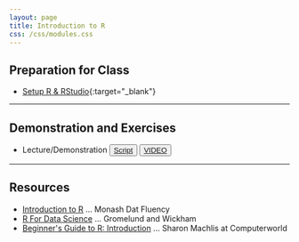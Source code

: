 ```yaml
---
layout: page
title: Introduction to R
css: /css/modules.css
---
```


## Preparation for Class

* [Setup R & RStudio](Setup/R_RStudio){:target="_blank"}

----

## Demonstration and Exercises

<ul>
  <li>Lecture/Demonstration <button type="button" class="btn btn-light btn-sm btn-space"><a href="IntroR/IntroRDemo.R">Script</a></button> <button type="button" class="btn btn-secondary btn-sm btn-space"><a href="https://transcripts.gotomeeting.com/#/s/07cdf73936083ba3e67eb302bd4c43589892eb2ac2f29589b4b88053ddb7a7d4" target="_blank">VIDEO</a></button></li>
</ul>

----

## Resources

* [Introduction to R](https://monashdatafluency.github.io/r-intro-2/index.html) ... Monash Dat Fluency
* [R For Data Science](https://r4ds.had.co.nz/introduction.html) ... Gromelund and Wickham
* [Beginner's Guide to R: Introduction](https://www.computerworld.com/article/2497143/business-intelligence-beginner-s-guide-to-r-introduction.html) ... Sharon Machlis at Computerworld

